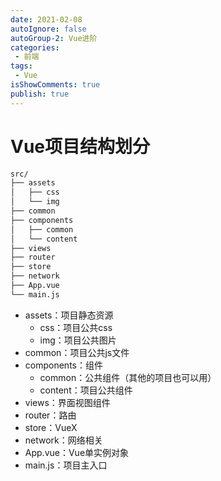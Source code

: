 ```yaml
---
date: 2021-02-08
autoIgnore: false
autoGroup-2: Vue进阶
categories:
 - 前端
tags:
 - Vue
isShowComments: true
publish: true
---
```


# Vue项目结构划分

```markdown
src/
├── assets			
│   ├── css
│   └── img
├── common
├── components
│   ├── common
│   └── content
├── views
├── router
├── store
├── network
├── App.vue 
└── main.js
```

- assets：项目静态资源
  - css：项目公共css
  - img：项目公共图片
- common：项目公共js文件
- components：组件
  - common：公共组件（其他的项目也可以用）
  - content：项目公共组件
- views：界面视图组件
- router：路由
- store：VueX
- network：网络相关
- App.vue：Vue单实例对象
- main.js：项目主入口

